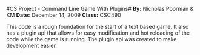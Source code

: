 #CS Project - Command Line Game With Plugins#
   **By:** Nicholas Poorman & KM
   **Date:** December 14, 2009
   **Class:** CSC490

This code is a rough foundation for the start of a text based game. It also has a plugin api that allows for easy modification and hot reloading of the code while the game is running. The plugin api was created to make development easier.

